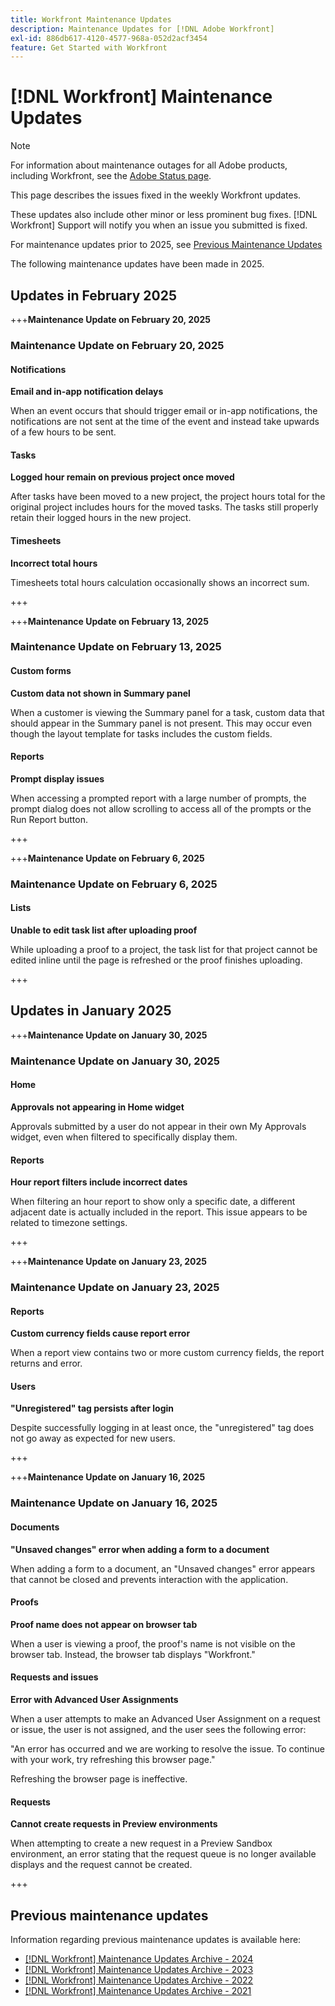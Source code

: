 ```yaml
---
title: Workfront Maintenance Updates
description: Maintenance Updates for [!DNL Adobe Workfront]
exl-id: 886db617-4120-4577-968a-052d2acf3454
feature: Get Started with Workfront
---
```

# [!DNL Workfront] Maintenance Updates

>[!NOTE] 
>
>For information about maintenance outages for all Adobe products, including Workfront, see the [Adobe Status page](https://status.adobe.com/).

This page describes the issues fixed in the weekly Workfront updates.

These updates also include other minor or less prominent bug fixes. [!DNL Workfront] Support will notify you when an issue you submitted is fixed.

For maintenance updates prior to 2025, see [Previous Maintenance Updates](#previous-maintenance-updates)

The following maintenance updates have been made in 2025.

## Updates in February 2025

+++**Maintenance Update on February 20, 2025**

### Maintenance Update on February 20, 2025

#### Notifications

**Email and in-app notification delays**

When an event occurs that should trigger email or in-app notifications, the notifications are not sent at the time of the event and instead take upwards of a few hours to be sent.

#### Tasks

**Logged hour remain on previous project once moved**

After tasks have been moved to a new project, the project hours total for the original project includes hours for the moved tasks. The tasks still properly retain their logged hours in the new project.

#### Timesheets

**Incorrect total hours**

Timesheets total hours calculation occasionally shows an incorrect sum.

+++

+++**Maintenance Update on February 13, 2025**

### Maintenance Update on February 13, 2025

#### Custom forms

**Custom data not shown in Summary panel**

When a customer is viewing the Summary panel for a task, custom data that should appear in the Summary panel is not present. This may occur even though the layout template for tasks includes the custom fields.

#### Reports

**Prompt display issues**

When accessing a prompted report with a large number of prompts, the prompt dialog does not allow scrolling to access all of the prompts or the Run Report button.

+++

+++**Maintenance Update on February 6, 2025**

### Maintenance Update on February 6, 2025

#### Lists

**Unable to edit task list after uploading proof**

While uploading a proof to a project, the task list for that project cannot be edited inline until the page is refreshed or the proof finishes uploading.

+++

## Updates in January 2025

+++**Maintenance Update on January 30, 2025**

### Maintenance Update on January 30, 2025

#### Home

**Approvals not appearing in Home widget**

Approvals submitted by a user do not appear in their own My Approvals widget, even when filtered to specifically display them.

#### Reports

**Hour report filters include incorrect dates**

When filtering an hour report to show only a specific date, a different adjacent date is actually included in the report. This issue appears to be related to timezone settings.

+++

+++**Maintenance Update on January 23, 2025**

### Maintenance Update on January 23, 2025

#### Reports

**Custom currency fields cause report error**

When a report view contains two or more custom currency fields, the report returns and error.

#### Users

**"Unregistered" tag persists after login**

Despite successfully logging in at least once, the "unregistered" tag does not go away as expected for new users.

+++

+++**Maintenance Update on January 16, 2025**

### Maintenance Update on January 16, 2025

#### Documents

**"Unsaved changes" error when adding a form to a document**

When adding a form to a document, an "Unsaved changes" error appears that cannot be closed and prevents interaction with the application.

#### Proofs

**Proof name does not appear on browser tab**

When a user is viewing a proof, the proof's name is not visible on the browser tab. Instead, the browser tab displays "Workfront."

#### Requests and issues

**Error with Advanced User Assignments**

When a user attempts to make an Advanced User Assignment on a request or issue, the user is not assigned, and the user sees the following error:

"An error has occurred and we are working to resolve the issue. To continue with your work, try refreshing this browser page."

Refreshing the browser page is ineffective.

#### Requests

**Cannot create requests in Preview environments**

When attempting to create a new request in a Preview Sandbox environment, an error stating that the request queue is no longer available displays and the request cannot be created.

+++

## Previous maintenance updates

Information regarding previous maintenance updates is available here:

* [[!DNL Workfront] Maintenance Updates Archive - 2024](2024-updates.md)
* [[!DNL Workfront] Maintenance Updates Archive - 2023](2023-updates.md)
* [[!DNL Workfront] Maintenance Updates Archive - 2022](2022-updates.md)
* [[!DNL Workfront] Maintenance Updates Archive - 2021](2021-updates.md)
